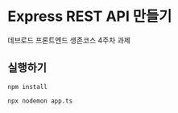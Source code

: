 # Express REST API 만들기

데브로드 프론트엔드 생존코스 4주차 과제

## 실행하기

```shell
npm install

npx nodemon app.ts
```
